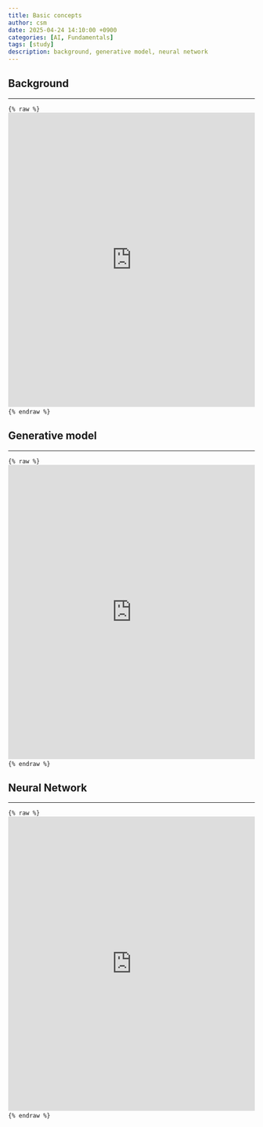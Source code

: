 ```yaml
---
title: Basic concepts
author: csm
date: 2025-04-24 14:10:00 +0900
categories: [AI, Fundamentals]
tags: [study]
description: background, generative model, neural network
---
```


## Background
---  
<pre><code>{% raw %} <iframe src="https://docs.google.com/gview?url=https://choisunmi00.github.io/assets/pdf/study_background.pdf&embedded=true" style="width:100%; height:600px;" frameborder="0"> </iframe> {% endraw %}</code></pre>

## Generative model
---
<pre><code>{% raw %} <iframe src="https://docs.google.com/gview?url=https://choisunmi00.github.io/assets/pdf/study_generative_model.pdf&embedded=true" style="width:100%; height:600px;" frameborder="0"> </iframe> {% endraw %}</code></pre>

## Neural Network
---
<pre><code>{% raw %} <iframe src="https://docs.google.com/gview?url=https://choisunmi00.github.io/assets/pdf/study_nn.pdf&embedded=true" style="width:100%; height:600px;" frameborder="0"> </iframe> {% endraw %}</code></pre>
